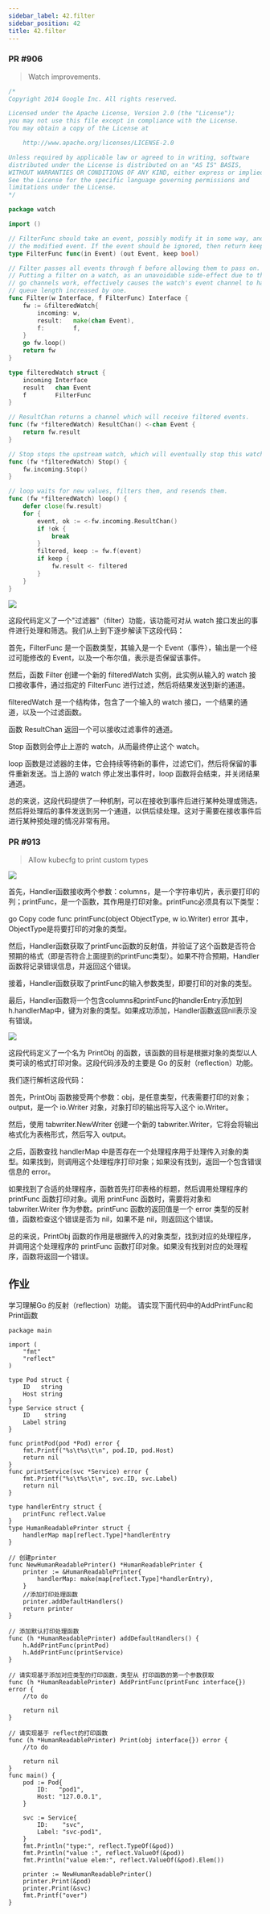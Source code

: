 ```yaml
---
sidebar_label: 42.filter
sidebar_position: 42
title: 42.filter
---
```



### PR #906
> Watch improvements.

```go
/*
Copyright 2014 Google Inc. All rights reserved.

Licensed under the Apache License, Version 2.0 (the "License");
you may not use this file except in compliance with the License.
You may obtain a copy of the License at

    http://www.apache.org/licenses/LICENSE-2.0

Unless required by applicable law or agreed to in writing, software
distributed under the License is distributed on an "AS IS" BASIS,
WITHOUT WARRANTIES OR CONDITIONS OF ANY KIND, either express or implied.
See the License for the specific language governing permissions and
limitations under the License.
*/

package watch

import ()

// FilterFunc should take an event, possibly modify it in some way, and return
// the modified event. If the event should be ignored, then return keep=false.
type FilterFunc func(in Event) (out Event, keep bool)

// Filter passes all events through f before allowing them to pass on.
// Putting a filter on a watch, as an unavoidable side-effect due to the way
// go channels work, effectively causes the watch's event channel to have its
// queue length increased by one.
func Filter(w Interface, f FilterFunc) Interface {
	fw := &filteredWatch{
		incoming: w,
		result:   make(chan Event),
		f:        f,
	}
	go fw.loop()
	return fw
}

type filteredWatch struct {
	incoming Interface
	result   chan Event
	f        FilterFunc
}

// ResultChan returns a channel which will receive filtered events.
func (fw *filteredWatch) ResultChan() <-chan Event {
	return fw.result
}

// Stop stops the upstream watch, which will eventually stop this watch.
func (fw *filteredWatch) Stop() {
	fw.incoming.Stop()
}

// loop waits for new values, filters them, and resends them.
func (fw *filteredWatch) loop() {
	defer close(fw.result)
	for {
		event, ok := <-fw.incoming.ResultChan()
		if !ok {
			break
		}
		filtered, keep := fw.f(event)
		if keep {
			fw.result <- filtered
		}
	}
}

```
![](https://raw.githubusercontent.com/mouuii/picture/master/%E6%88%AA%E5%B1%8F2023-06-01%20%E4%B8%8B%E5%8D%882.50.47.png)

这段代码定义了一个"过滤器"（filter）功能，该功能可对从 watch 接口发出的事件进行处理和筛选。我们从上到下逐步解读下这段代码：

首先，FilterFunc 是一个函数类型，其输入是一个 Event（事件），输出是一个经过可能修改的 Event，以及一个布尔值，表示是否保留该事件。

然后，函数 Filter 创建一个新的 filteredWatch 实例，此实例从输入的 watch 接口接收事件，通过指定的 FilterFunc 进行过滤，然后将结果发送到新的通道。

filteredWatch 是一个结构体，包含了一个输入的 watch 接口，一个结果的通道，以及一个过滤函数。

函数 ResultChan 返回一个可以接收过滤事件的通道。

Stop 函数则会停止上游的 watch，从而最终停止这个 watch。

loop 函数是过滤器的主体，它会持续等待新的事件，过滤它们，然后将保留的事件重新发送。当上游的 watch 停止发出事件时，loop 函数将会结束，并关闭结果通道。

总的来说，这段代码提供了一种机制，可以在接收到事件后进行某种处理或筛选，然后将处理后的事件发送到另一个通道，以供后续处理。这对于需要在接收事件后进行某种预处理的情况非常有用。


### PR #913
> Allow kubecfg to print custom types

![](https://raw.githubusercontent.com/mouuii/picture/master/%E6%88%AA%E5%B1%8F2023-06-01%20%E4%B8%8B%E5%8D%883.09.29.png)

首先，Handler函数接收两个参数：columns，是一个字符串切片，表示要打印的列；printFunc，是一个函数，其作用是打印对象。printFunc必须具有以下类型：

go
Copy code
func printFunc(object ObjectType, w io.Writer) error
其中，ObjectType是将要打印的对象的类型。

然后，Handler函数获取了printFunc函数的反射值，并验证了这个函数是否符合预期的格式（即是否符合上面提到的printFunc类型）。如果不符合预期，Handler函数将记录错误信息，并返回这个错误。

接着，Handler函数获取了printFunc的输入参数类型，即要打印的对象的类型。

最后，Handler函数将一个包含columns和printFunc的handlerEntry添加到h.handlerMap中，键为对象的类型。如果成功添加，Handler函数返回nil表示没有错误。


![](https://raw.githubusercontent.com/mouuii/picture/master/%E6%88%AA%E5%B1%8F2023-06-01%20%E4%B8%8B%E5%8D%883.11.02.png)

这段代码定义了一个名为 PrintObj 的函数，该函数的目标是根据对象的类型以人类可读的格式打印对象。这段代码涉及的主要是 Go 的反射（reflection）功能。

我们逐行解析这段代码：

首先，PrintObj 函数接受两个参数：obj，是任意类型，代表需要打印的对象；output，是一个 io.Writer 对象，对象打印的输出将写入这个 io.Writer。

然后，使用 tabwriter.NewWriter 创建一个新的 tabwriter.Writer，它将会将输出格式化为表格形式，然后写入 output。

之后，函数查找 handlerMap 中是否存在一个处理程序用于处理传入对象的类型。如果找到，则调用这个处理程序打印对象；如果没有找到，返回一个包含错误信息的 error。

如果找到了合适的处理程序，函数首先打印表格的标题，然后调用处理程序的 printFunc 函数打印对象。调用 printFunc 函数时，需要将对象和 tabwriter.Writer 作为参数。printFunc 函数的返回值是一个 error 类型的反射值，函数检查这个错误是否为 nil，如果不是 nil，则返回这个错误。

总的来说，PrintObj 函数的作用是根据传入的对象类型，找到对应的处理程序，并调用这个处理程序的 printFunc 函数打印对象。如果没有找到对应的处理程序，函数将返回一个错误。

## 作业
学习理解Go 的反射（reflection）功能。
请实现下面代码中的AddPrintFunc和Print函数

```
package main

import (
	"fmt"
	"reflect"
)

type Pod struct {
	ID   string
	Host string
}
type Service struct {
	ID    string
	Label string
}

func printPod(pod *Pod) error {
	fmt.Printf("%s\t%s\t\n", pod.ID, pod.Host)
	return nil
}
func printService(svc *Service) error {
	fmt.Printf("%s\t%s\t\n", svc.ID, svc.Label)
	return nil
}

type handlerEntry struct {
	printFunc reflect.Value
}
type HumanReadablePrinter struct {
	handlerMap map[reflect.Type]*handlerEntry
}

// 创建printer
func NewHumanReadablePrinter() *HumanReadablePrinter {
	printer := &HumanReadablePrinter{
		handlerMap: make(map[reflect.Type]*handlerEntry),
	}
	//添加打印处理函数
	printer.addDefaultHandlers()
	return printer
}

// 添加默认打印处理函数
func (h *HumanReadablePrinter) addDefaultHandlers() {
	h.AddPrintFunc(printPod)
	h.AddPrintFunc(printService)
}

// 请实现基于添加对应类型的打印函数，类型从 打印函数的第一个参数获取
func (h *HumanReadablePrinter) AddPrintFunc(printFunc interface{}) error {
	//to do

	return nil
}

// 请实现基于 reflect的打印函数
func (h *HumanReadablePrinter) Print(obj interface{}) error {
	//to do

	return nil
}
func main() {
	pod := Pod{
		ID:   "pod1",
		Host: "127.0.0.1",
	}

	svc := Service{
		ID:    "svc",
		Label: "svc-pod1",
	}
	fmt.Println("type:", reflect.TypeOf(&pod))
	fmt.Println("value :", reflect.ValueOf(&pod))
	fmt.Println("value elem:", reflect.ValueOf(&pod).Elem())

	printer := NewHumanReadablePrinter()
	printer.Print(&pod)
	printer.Print(&svc)
	fmt.Printf("over")
}

```